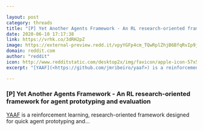 ```yaml
---

layout: post
category: threads
title: "[P] Yet Another Agents Framework - An RL research-oriented framework for agent prototyping and evaluation"
date: 2020-06-10 17:17:38
link: https://vrhk.co/3dRH2pZ
image: https://external-preview.redd.it/vpyYGFp4cm_TQwRplZhjB6BfqRvIp9jV5TwjTbZnLyc.jpg?width=400&height=209.42408377&auto=webp&crop=400:209.42408377,smart&s=9ce765e524cd47f4ddc23d37418b1f5aed79ae85
domain: reddit.com
author: "reddit"
icon: http://www.redditstatic.com/desktop2x/img/favicon/apple-icon-57x57.png
excerpt: "[YAAF](<https://github.com/jmribeiro/yaaf>) is a reinforcement learning, research-oriented framework designed for quick agent prototyping and..."

---
```


### [P] Yet Another Agents Framework - An RL research-oriented framework for agent prototyping and evaluation

[YAAF](<https://github.com/jmribeiro/yaaf>) is a reinforcement learning, research-oriented framework designed for quick agent prototyping and...